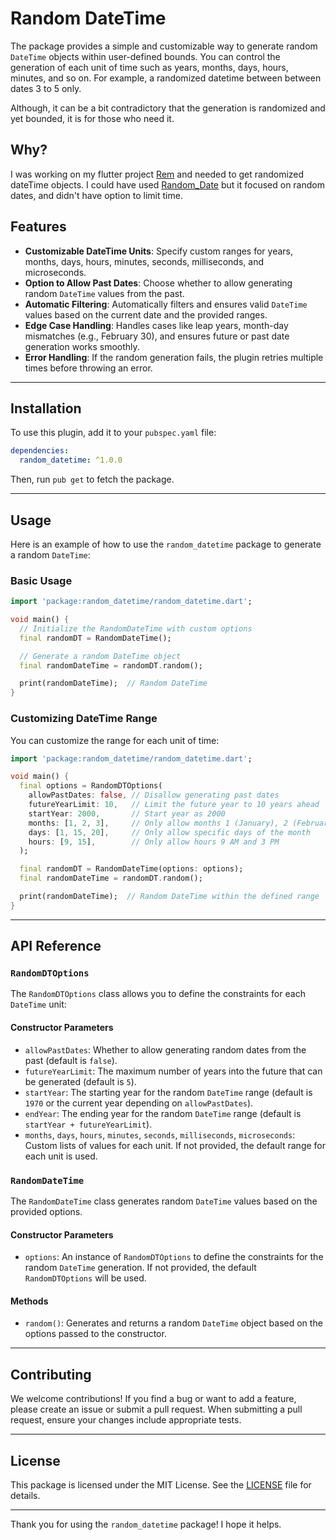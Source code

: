 # Random DateTime

The package provides a simple and customizable way to generate random `DateTime` objects within user-defined bounds. You can control the generation of each unit of time such as years, months, days, hours, minutes, and so on. For example, a randomized datetime between between dates 3 to 5 only.

Although, it can be a bit contradictory that the generation is randomized and yet bounded, it is for those who need it.

## Why?

I was working on my flutter project [Rem](https://github.com/ThisIsSidam/rem-reminds-you) and needed to get randomized dateTime objects. I could have used [Random_Date](https://pub.dev/packages/random_date) but it focused on random dates, and didn't have option to limit time.

## Features

- **Customizable DateTime Units**: Specify custom ranges for years, months, days, hours, minutes, seconds, milliseconds, and microseconds.
- **Option to Allow Past Dates**: Choose whether to allow generating random `DateTime` values from the past.
- **Automatic Filtering**: Automatically filters and ensures valid `DateTime` values based on the current date and the provided ranges.
- **Edge Case Handling**: Handles cases like leap years, month-day mismatches (e.g., February 30), and ensures future or past date generation works smoothly.
- **Error Handling**: If the random generation fails, the plugin retries multiple times before throwing an error.

---

## Installation

To use this plugin, add it to your `pubspec.yaml` file:

```yaml
dependencies:
  random_datetime: ^1.0.0
```

Then, run `pub get` to fetch the package.

---

## Usage

Here is an example of how to use the `random_datetime` package to generate a random `DateTime`:

### Basic Usage

```dart
import 'package:random_datetime/random_datetime.dart';

void main() {
  // Initialize the RandomDateTime with custom options
  final randomDT = RandomDateTime();

  // Generate a random DateTime object
  final randomDateTime = randomDT.random();

  print(randomDateTime);  // Random DateTime
}
```

### Customizing DateTime Range

You can customize the range for each unit of time:

```dart
import 'package:random_datetime/random_datetime.dart';

void main() {
  final options = RandomDTOptions(
    allowPastDates: false, // Disallow generating past dates
    futureYearLimit: 10,   // Limit the future year to 10 years ahead
    startYear: 2000,       // Start year as 2000
    months: [1, 2, 3],     // Only allow months 1 (January), 2 (February), and 3 (March)
    days: [1, 15, 20],     // Only allow specific days of the month
    hours: [9, 15],        // Only allow hours 9 AM and 3 PM
  );

  final randomDT = RandomDateTime(options: options);
  final randomDateTime = randomDT.random();

  print(randomDateTime);  // Random DateTime within the defined range
}
```

---

## API Reference

### `RandomDTOptions`

The `RandomDTOptions` class allows you to define the constraints for each `DateTime` unit:

#### Constructor Parameters

- `allowPastDates`: Whether to allow generating random dates from the past (default is `false`).
- `futureYearLimit`: The maximum number of years into the future that can be generated (default is `5`).
- `startYear`: The starting year for the random `DateTime` range (default is `1970` or the current year depending on `allowPastDates`).
- `endYear`: The ending year for the random `DateTime` range (default is `startYear + futureYearLimit`).
- `months`, `days`, `hours`, `minutes`, `seconds`, `milliseconds`, `microseconds`: Custom lists of values for each unit. If not provided, the default range for each unit is used.

### `RandomDateTime`

The `RandomDateTime` class generates random `DateTime` values based on the provided options.

#### Constructor Parameters

- `options`: An instance of `RandomDTOptions` to define the constraints for the random `DateTime` generation. If not provided, the default `RandomDTOptions` will be used.

#### Methods

- `random()`: Generates and returns a random `DateTime` object based on the options passed to the constructor.

---

## Contributing

We welcome contributions! If you find a bug or want to add a feature, please create an issue or submit a pull request. When submitting a pull request, ensure your changes include appropriate tests.

---

## License

This package is licensed under the MIT License. See the [LICENSE](LICENSE) file for details.

---

Thank you for using the `random_datetime` package! I hope it helps.
